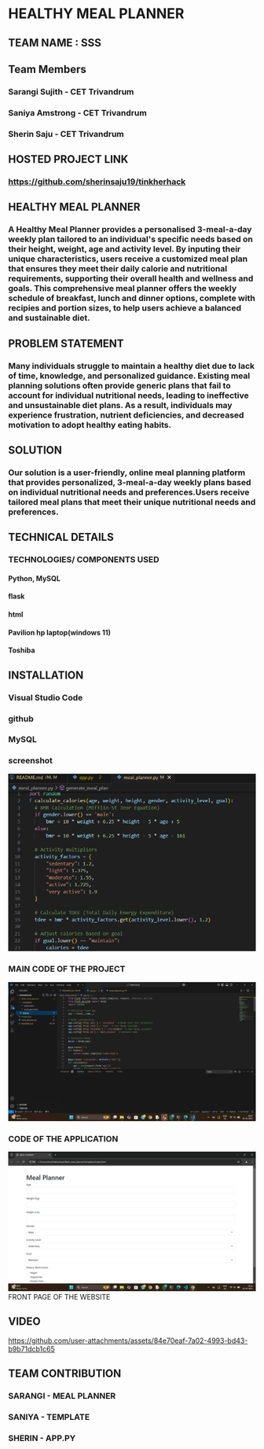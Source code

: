 # HEALTHY MEAL PLANNER
## TEAM NAME : SSS

## Team Members
### Sarangi Sujith - CET Trivandrum
### Saniya Amstrong - CET Trivandrum
### Sherin Saju - CET Trivandrum
## HOSTED PROJECT LINK
### https://github.com/sherinsaju19/tinkherhack
## HEALTHY MEAL PLANNER
### A Healthy Meal Planner provides a personalised 3-meal-a-day weekly plan tailored to an individual's specific needs based on their height, weight, age and activity level. By inputing their unique characteristics, users receive a customized meal plan that ensures they meet their daily calorie and nutritional requirements, supporting their overall health and wellness and goals. This comprehensive meal planner offers the weekly schedule of breakfast, lunch and dinner options, complete with recipies and portion sizes, to help users achieve a balanced and sustainable diet.
## PROBLEM STATEMENT
### Many individuals struggle to maintain a healthy diet due to lack of time, knowledge, and personalized guidance. Existing meal planning solutions often provide generic plans that fail to account for individual nutritional needs, leading to ineffective and unsustainable diet plans. As a result, individuals may experience frustration, nutrient deficiencies, and decreased motivation to adopt healthy eating habits.
## SOLUTION
### Our solution is a user-friendly, online meal planning platform that provides personalized, 3-meal-a-day weekly plans based on individual nutritional needs and preferences.Users receive tailored meal plans that meet their unique nutritional needs and preferences.
## TECHNICAL DETAILS
### TECHNOLOGIES/ COMPONENTS USED
#### Python, MySQL
#### flask 
#### html
#### Pavilion hp laptop(windows 11)
#### Toshiba
## INSTALLATION
### Visual Studio Code
### github
### MySQL
### screenshot
![alt text](image.png) 
### MAIN CODE OF THE PROJECT
![alt text](image-1.png)
### CODE OF THE APPLICATION
![alt text](image-2.png)
FRONT PAGE OF THE WEBSITE
## VIDEO

https://github.com/user-attachments/assets/84e70eaf-7a02-4993-bd43-b9b71dcb1c65

## TEAM CONTRIBUTION
### SARANGI - MEAL PLANNER
### SANIYA - TEMPLATE
### SHERIN - APP.PY
